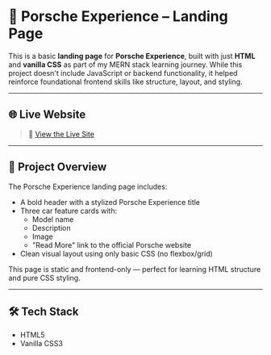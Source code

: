 # 🚗 Porsche Experience – Landing Page

This is a basic **landing page** for **Porsche Experience**, built with just **HTML** and **vanilla CSS** as part of my MERN stack learning journey. While this project doesn't include JavaScript or backend functionality, it helped reinforce foundational frontend skills like structure, layout, and styling.

---

## 🌐 Live Website

> 🔗 [View the Live Site]([#](https://sayeedmunees.github.io/porsche-experience/))  

---

## 📄 Project Overview

The Porsche Experience landing page includes:

- A bold header with a stylized Porsche Experience title
- Three car feature cards with:
  - Model name
  - Description
  - Image
  - "Read More" link to the official Porsche website
- Clean visual layout using only basic CSS (no flexbox/grid)

This page is static and frontend-only — perfect for learning HTML structure and pure CSS styling.

---

## 🛠️ Tech Stack

- HTML5
- Vanilla CSS3



